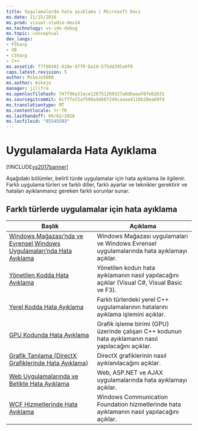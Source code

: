 ```yaml
---
title: Uygulamalarda hata ayıklama | Microsoft Docs
ms.date: 11/15/2016
ms.prod: visual-studio-dev14
ms.technology: vs-ide-debug
ms.topic: conceptual
dev_langs:
- FSharp
- VB
- CSharp
- C++
ms.assetid: f7f08402-610e-47f0-ba10-575dd395a0f0
caps.latest.revision: 5
author: MikeJo5000
ms.author: mikejo
manager: jillfra
ms.openlocfilehash: 747f96a31ace1267512b9327a0d6aaaf07e02631
ms.sourcegitcommit: 6cfffa72af599a9d667249caaaa411bb28ea69fd
ms.translationtype: MT
ms.contentlocale: tr-TR
ms.lasthandoff: 09/02/2020
ms.locfileid: "85545593"
---
```

# <a name="debugging-applications"></a>Uygulamalarda Hata Ayıklama
[!INCLUDE[vs2017banner](../includes/vs2017banner.md)]

Aşağıdaki bölümler, belirli türde uygulamalar için hata ayıklama ile ilgilenir. Farklı uygulama türleri ve farklı diller, farklı ayarlar ve teknikler gerektirir ve hataları ayıklanmanız gereken farklı sorunlar sunar.  
  
## <a name="debugging-for-different-types-of-applications"></a>Farklı türlerde uygulamalar için hata ayıklama  
  
|Başlık|Açıklama|  
|-|-|  
|[Windows Mağazası’nda ve Evrensel Windows Uygulamaları’nda Hata Ayıklama](../debugger/debugging-windows-store-and-windows-universal-apps.md)|Windows Mağazası uygulamaları ve Windows Evrensel uygulamalarında hata ayıklamayı açıklar.|  
|[Yönetilen Kodda Hata Ayıklama](../debugger/debugging-managed-code.md)|Yönetilen kodun hata ayıklamanın nasıl yapılacağını açıklar (Visual C#, Visual Basic ve F3).|  
|[Yerel Kodda Hata Ayıklama](../debugger/debugging-native-code.md)|Farklı türlerdeki yerel C++ uygulamalarının hatalarını ayıklama işlemini açıklar.|  
|[GPU Kodunda Hata Ayıklama](../debugger/debugging-gpu-code.md)|Grafik işleme birimi (GPU) üzerinde çalışan C++ kodunun hata ayıklamanın nasıl yapılacağını açıklar.|  
|[Grafik Tanılama (DirectX Grafiklerinde Hata Ayıklama)](../debugger/visual-studio-graphics-diagnostics.md)|DirectX grafiklerinin nasıl ayıklanılacağını açıklar.|  
|[Web Uygulamalarında ve Betikte Hata Ayıklama](../debugger/debugging-web-applications-and-script.md)|Web, ASP.NET ve AJAX uygulamalarında hata ayıklamayı açıklar.|  
|[WCF Hizmetlerinde Hata Ayıklama](../debugger/debugging-wcf-services.md)|Windows Communication Foundation hizmetlerinde hata ayıklamanın nasıl yapılacağını açıklar.|
